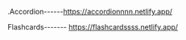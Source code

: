  .Accordion------https://accordionnnn.netlify.app/

 Flashcards------- https://flashcardssss.netlify.app/
